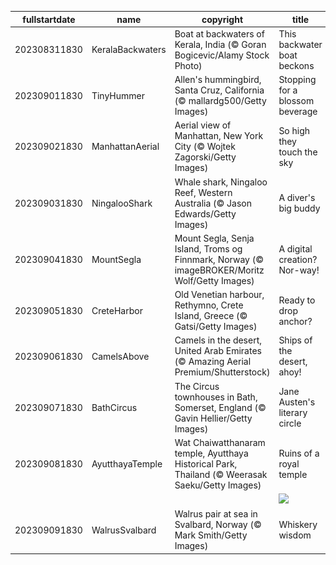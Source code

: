 |fullstartdate|name|copyright|title|image|
|--|--|--|--|--|
202308311830|KeralaBackwaters|Boat at backwaters of Kerala, India (© Goran Bogicevic/Alamy Stock Photo)|This backwater boat beckons|![](/en-IN/2023/09/202308311830KeralaBackwaters.jpg)|
202309011830|TinyHummer|Allen's hummingbird, Santa Cruz, California (© mallardg500/Getty Images)|Stopping for a blossom beverage|![](/en-IN/2023/09/202309011830TinyHummer.jpg)|
202309021830|ManhattanAerial|Aerial view of Manhattan, New York City (© Wojtek Zagorski/Getty Images)|So high they touch the sky|![](/en-IN/2023/09/202309021830ManhattanAerial.jpg)|
202309031830|NingalooShark|Whale shark, Ningaloo Reef, Western Australia (© Jason Edwards/Getty Images)|A diver's big buddy|![](/en-IN/2023/09/202309031830NingalooShark.jpg)|
202309041830|MountSegla|Mount Segla, Senja Island, Troms og Finnmark, Norway (© imageBROKER/Moritz Wolf/Getty Images)|A digital creation? Nor-way!|![](/en-IN/2023/09/202309041830MountSegla.jpg)|
202309051830|CreteHarbor|Old Venetian harbour, Rethymno, Crete Island, Greece (© Gatsi/Getty Images)|Ready to drop anchor?|![](/en-IN/2023/09/202309051830CreteHarbor.jpg)|
202309061830|CamelsAbove|Camels in the desert, United Arab Emirates (© Amazing Aerial Premium/Shutterstock)|Ships of the desert, ahoy!|![](/en-IN/2023/09/202309061830CamelsAbove.jpg)|
202309071830|BathCircus|The Circus townhouses in Bath, Somerset, England (© Gavin Hellier/Getty Images)|Jane Austen's literary circle|![](/en-IN/2023/09/202309071830BathCircus.jpg)|
202309081830|AyutthayaTemple|Wat Chaiwatthanaram temple, Ayutthaya Historical Park, Thailand (© Weerasak Saeku/Getty Images)|Ruins of a royal temple|![](/en-IN/2023/09/202309081830AyutthayaTemple.jpg)|
||||![](/en-IN/2023/09/.jpg)|
202309091830|WalrusSvalbard|Walrus pair at sea in Svalbard, Norway (© Mark Smith/Getty Images)|Whiskery wisdom|![](/en-IN/2023/09/202309091830WalrusSvalbard.jpg)|
